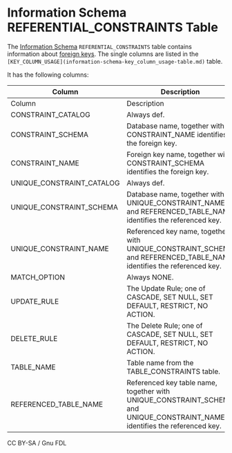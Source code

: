 # Information Schema REFERENTIAL\_CONSTRAINTS Table

The [Information Schema](../) `REFERENTIAL_CONSTRAINTS` table contains information about [foreign keys](../../../../../../ha-and-performance/optimization-and-tuning/optimization-and-indexes/foreign-keys.md). The single columns are listed in the `[KEY_COLUMN_USAGE](information-schema-key_column_usage-table.md)` table.

It has the following columns:

| Column                      | Description                                                                                                                     |
| --------------------------- | ------------------------------------------------------------------------------------------------------------------------------- |
| Column                      | Description                                                                                                                     |
| CONSTRAINT\_CATALOG         | Always def.                                                                                                                     |
| CONSTRAINT\_SCHEMA          | Database name, together with CONSTRAINT\_NAME identifies the foreign key.                                                       |
| CONSTRAINT\_NAME            | Foreign key name, together with CONSTRAINT\_SCHEMA identifies the foreign key.                                                  |
| UNIQUE\_CONSTRAINT\_CATALOG | Always def.                                                                                                                     |
| UNIQUE\_CONSTRAINT\_SCHEMA  | Database name, together with UNIQUE\_CONSTRAINT\_NAME and REFERENCED\_TABLE\_NAME identifies the referenced key.                |
| UNIQUE\_CONSTRAINT\_NAME    | Referenced key name, together with UNIQUE\_CONSTRAINT\_SCHEMA and REFERENCED\_TABLE\_NAME identifies the referenced key.        |
| MATCH\_OPTION               | Always NONE.                                                                                                                    |
| UPDATE\_RULE                | The Update Rule; one of CASCADE, SET NULL, SET DEFAULT, RESTRICT, NO ACTION.                                                    |
| DELETE\_RULE                | The Delete Rule; one of CASCADE, SET NULL, SET DEFAULT, RESTRICT, NO ACTION.                                                    |
| TABLE\_NAME                 | Table name from the TABLE\_CONSTRAINTS table.                                                                                   |
| REFERENCED\_TABLE\_NAME     | Referenced key table name, together with UNIQUE\_CONSTRAINT\_SCHEMA and UNIQUE\_CONSTRAINT\_NAME identifies the referenced key. |

CC BY-SA / Gnu FDL
